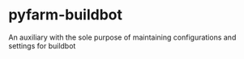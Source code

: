 pyfarm-buildbot
===============

An auxiliary with the sole purpose of maintaining configurations and settings for buildbot
